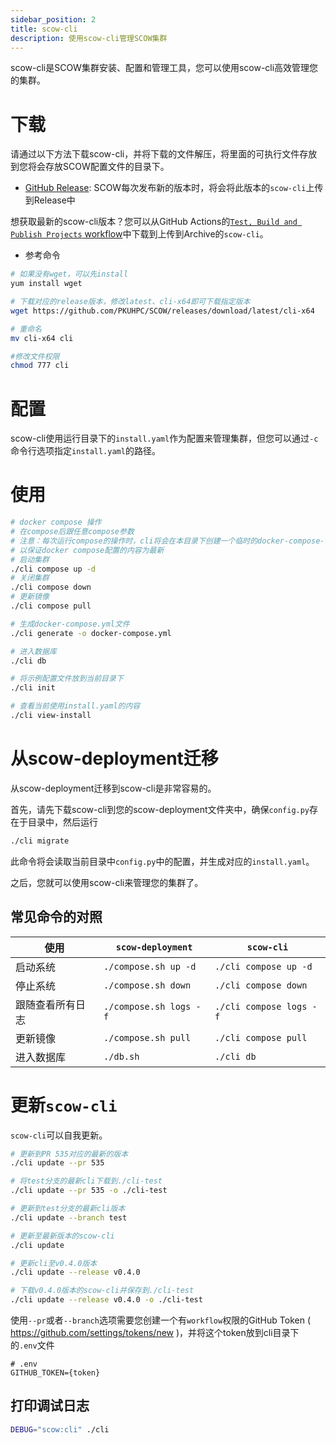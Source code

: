 ```yaml
---
sidebar_position: 2
title: scow-cli
description: 使用scow-cli管理SCOW集群
---
```


scow-cli是SCOW集群安装、配置和管理工具，您可以使用scow-cli高效管理您的集群。

# 下载

请通过以下方法下载scow-cli，并将下载的文件解压，将里面的可执行文件存放到您将会存放SCOW配置文件的目录下。

- [GitHub Release](https://github.com/PKUHPC/SCOW/releases): SCOW每次发布新的版本时，将会将此版本的`scow-cli`上传到Release中

想获取最新的scow-cli版本？您可以从GitHub Actions的[`Test, Build and Publish Projects` workflow](https://github.com/PKUHPC/SCOW/actions/workflows/test-build-publish.yaml)中下载到上传到Archive的`scow-cli`。

- 参考命令

```bash
# 如果没有wget，可以先install
yum install wget

# 下载对应的release版本，修改latest、cli-x64即可下载指定版本
wget https://github.com/PKUHPC/SCOW/releases/download/latest/cli-x64

# 重命名
mv cli-x64 cli

#修改文件权限
chmod 777 cli
```

# 配置

scow-cli使用运行目录下的`install.yaml`作为配置来管理集群，但您可以通过`-c`命令行选项指定`install.yaml`的路径。

# 使用

```bash
# docker compose 操作
# 在compose后跟任意compose参数
# 注意：每次运行compose的操作时，cli将会在本目录下创建一个临时的docker-compose-{时间戳}.yml文件，运行结束后会删除此文件
# 以保证docker compose配置的内容为最新
# 启动集群
./cli compose up -d
# 关闭集群
./cli compose down
# 更新镜像
./cli compose pull

# 生成docker-compose.yml文件
./cli generate -o docker-compose.yml

# 进入数据库
./cli db

# 将示例配置文件放到当前目录下
./cli init

# 查看当前使用install.yaml的内容
./cli view-install
```

# 从scow-deployment迁移

从scow-deployment迁移到scow-cli是非常容易的。

首先，请先下载scow-cli到您的scow-deployment文件夹中，确保`config.py`存在于目录中，然后运行

```bash
./cli migrate
```

此命令将会读取当前目录中`config.py`中的配置，并生成对应的`install.yaml`。

之后，您就可以使用scow-cli来管理您的集群了。

## 常见命令的对照

| 使用             | `scow-deployment`      | `scow-cli`              |
| ---------------- | ---------------------- | ----------------------- |
| 启动系统         | `./compose.sh up -d`   | `./cli compose up -d`   |
| 停止系统         | `./compose.sh down`    | `./cli compose down`    |
| 跟随查看所有日志 | `./compose.sh logs -f` | `./cli compose logs -f` |
| 更新镜像         | `./compose.sh pull`    | `./cli compose pull`    |
| 进入数据库       | `./db.sh`              | `./cli db`              |

# 更新`scow-cli`

`scow-cli`可以自我更新。

```bash
# 更新到PR 535对应的最新的版本
./cli update --pr 535

# 将test分支的最新cli下载到./cli-test
./cli update --pr 535 -o ./cli-test

# 更新到test分支的最新cli版本
./cli update --branch test

# 更新至最新版本的scow-cli
./cli update

# 更新cli至v0.4.0版本
./cli update --release v0.4.0

# 下载v0.4.0版本的scow-cli并保存到./cli-test
./cli update --release v0.4.0 -o ./cli-test
```

使用`--pr`或者`--branch`选项需要您创建一个有`workflow`权限的GitHub Token ( https://github.com/settings/tokens/new )，并将这个token放到cli目录下的`.env`文件

```env title=".env"
# .env
GITHUB_TOKEN={token}
```

## 打印调试日志

```bash
DEBUG="scow:cli" ./cli
```